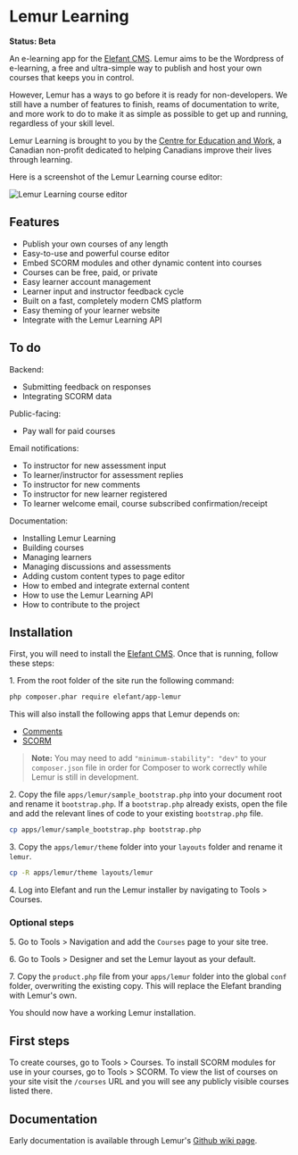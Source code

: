 # Lemur Learning

**Status: Beta**

An e-learning app for the [Elefant CMS](http://www.elefantcms.com/). Lemur aims
to be the Wordpress of e-learning, a free and ultra-simple way to publish and
host your own courses that keeps you in control.

However, Lemur has a ways to go before it is ready for non-developers. We still
have a number of features to finish, reams of documentation to write, and more
work to do to make it as simple as possible to get up and running, regardless
of your skill level.

Lemur Learning is brought to you by the [Centre for Education and Work](http://www.cewca.org/),
a Canadian non-profit dedicated to helping Canadians improve their lives
through learning.

Here is a screenshot of the Lemur Learning course editor:

![Lemur Learning course editor](https://raw.github.com/cewca/lemur/master/pix/screenshot-editor.png)

## Features

* Publish your own courses of any length
* Easy-to-use and powerful course editor
* Embed SCORM modules and other dynamic content into courses
* Courses can be free, paid, or private
* Easy learner account management
* Learner input and instructor feedback cycle
* Built on a fast, completely modern CMS platform
* Easy theming of your learner website
* Integrate with the Lemur Learning API

## To do

Backend:

* Submitting feedback on responses
* Integrating SCORM data

Public-facing:

* Pay wall for paid courses

Email notifications:

* To instructor for new assessment input
* To learner/instructor for assessment replies
* To instructor for new comments
* To instructor for new learner registered
* To learner welcome email, course subscribed confirmation/receipt

Documentation:

* Installing Lemur Learning
* Building courses
* Managing learners
* Managing discussions and assessments
* Adding custom content types to page editor
* How to embed and integrate external content
* How to use the Lemur Learning API
* How to contribute to the project

## Installation

First, you will need to install the [Elefant CMS](http://www.elefantcms.com/download).
Once that is running, follow these steps:

1\. From the root folder of the site run the following command:

```bash
php composer.phar require elefant/app-lemur
```

This will also install the following apps that Lemur depends on:

* [Comments](https://github.com/jbroadway/comments)
* [SCORM](https://github.com/jbroadway/scorm)

> **Note:** You may need to add `"minimum-stability": "dev"` to your `composer.json`
> file in order for Composer to work correctly while Lemur is still in development.

2\. Copy the file `apps/lemur/sample_bootstrap.php` into your document root and rename
it `bootstrap.php`. If a `bootstrap.php` already exists, open the file and add the
relevant lines of code to your existing `bootstrap.php` file.

```bash
cp apps/lemur/sample_bootstrap.php bootstrap.php
```

3\. Copy the `apps/lemur/theme` folder into your `layouts` folder and rename it `lemur`.

```bash
cp -R apps/lemur/theme layouts/lemur
```

4\. Log into Elefant and run the Lemur installer by navigating to Tools > Courses.

### Optional steps

5\. Go to Tools > Navigation and add the `Courses` page to your site tree.

6\. Go to Tools > Designer and set the Lemur layout as your default.

7\. Copy the `product.php` file from your `apps/lemur` folder into the global
`conf` folder, overwriting the existing copy. This will replace the Elefant
branding with Lemur's own.

You should now have a working Lemur installation.

## First steps

To create courses, go to Tools > Courses. To install SCORM modules for use in your
courses, go to Tools > SCORM. To view the list of courses on your site visit the
`/courses` URL and you will see any publicly visible courses listed there.

## Documentation

Early documentation is available through Lemur's [Github wiki page](https://github.com/cewca/lemur/wiki).